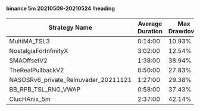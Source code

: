#### binance 5m 20210509-20210524 !heading
| Strategy Name                        | Average Duration | Max Drawdown | Profit Mean | Profit Sum | Profit Total | Trade Count | Win Rate |
| ------------------------------------ | ---------------- | ------------ | ----------- | ---------- | ------------ | ----------- | -------- |
| MultiMA_TSL3                         | 0:14:00          | 10.93%       | 84.36%      | 29188.00%  | 7529.00%     | 346         | 72.25%   |
| NostalgiaForInfinityX                | 3:02:00          | 12.54%       | 204.24%     | 25121.00%  | 2566.00%     | 123         | 96.75%   |
| SMAOffsetV2                          | 1:38:00          | 38.94%       | -1.23%      | -438.00%   | -1195.00%    | 356         | 57.02%   |
| TheRealPullbackV2                    | 0:50:00          | 27.83%       | -21.52%     | -5703.00%  | -1391.00%    | 265         | 37.36%   |
| NASOSRv6_private_Reinuvader_20211121 | 1:27:00          | 29.38%       | 51.53%      | 13706.00%  | 1719.00%     | 266         | 83.46%   |
| BB_RPB_TSL_RNG_VWAP                  | 0:58:00          | 37.43%       | 11.59%      | 3291.00%   | -9.00%       | 284         | 76.06%   |
| ClucHAnix_5m                         | 2:37:00          | 42.14%       | -36.06%     | -12080.00% | -2811.00%    | 335         | 77.91%   |